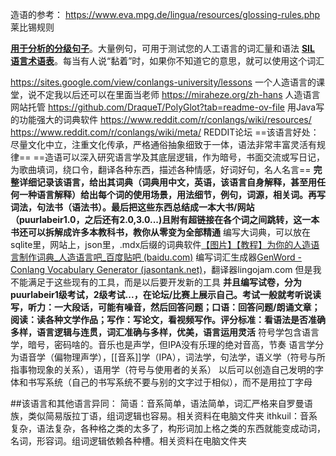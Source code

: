 造语的参考：
https://www.eva.mpg.de/lingua/resources/glossing-rules.php 莱比锡规则

[**用于分析的分级句子**](https://cofl.github.io/conlang/resources/mirror/graded-sentences-for-analysis.html)。大量例句，可用于测试您的人工语言的词汇量和语法
[**SIL 语言术语表**](https://glossary.sil.org/term)。每当有人说“黏着”时，如果你不知道它的意思，就可以使用这个词汇

https://sites.google.com/view/conlangs-university/lessons 一个人造语言的课堂，说不定我以后还可以在里面当老师
https://miraheze.org/zh-hans 人造语言网站托管
https://github.com/DraqueT/PolyGlot?tab=readme-ov-file 用Java写的功能强大的词典软件
https://www.reddit.com/r/conlangs/wiki/resources/  https://www.reddit.com/r/conlangs/wiki/meta/
REDDIT论坛
==该语言好处：尽量文化中立，注重文化传承，严格通俗抽象细致于一体，语法非常丰富灵活有规律==
==造语可以深入研究语言学及其底层逻辑，作为暗号，书面交流或写日记，为歌曲填词，绕口令，翻译各种东西，描述各种情感，好词好句，名人名言==
**完整详细记录该语言，给出其词典（词典用中文，英语，该语言自身解释，甚至用任何一种语言解释）给出每个词的使用场景，用法细节，例句，词源，相关词。再写词法，句法书（语法书）。最后把这些东西总结成一本大书/网站（puurlabeir1.0，之后还有2.0,3.0...)且附有超链接在各个词之间跳转，这一本书还可以拆解成许多本教科书，教你从零变为全部精通**
编写大词典，可以放在sqlite里，网站上，json里，.mdx后缀的词典软件[【图片】【教程】为你的人造语言制作词典_人造语言吧_百度贴吧 (baidu.com)](https://tieba.baidu.com/p/7443227669)
编写词汇生成器[GenWord - Conlang Vocabulary Generator (jasontank.net)](https://www.jasontank.net/wordgen.html)，翻译器lingojam.com
但是我不能满足于这些现有的工具，而是以后要开发新的工具
**并且编写试卷，分为puurlabeir1级考试，2级考试...，在论坛/比赛上展示自己。考试一般就考听说读写，听力：一大段话，可能有噪音，然后回答问题；口语：回答问题/朗诵文章；阅读：读各种文学作品；写作：写论文，看视频写作。评分标准：看语法是否准确多样，语言逻辑与连贯，词汇准确与多样，优美，语言运用灵活**
符号学包含语言学，暗号，密码啥的。音乐也是声学，但IPA没有乐理的绝对音高，节奏
语言学分为语音学（偏物理声学），[[音系]]学（IPA），词法学，句法学，语义学（符号与所指事物现象的关系），语用学（符号与使用者的关系）
以后可以创造自己发明的字体和书写系统（自己的书写系统不要与别的文字过于相似），而不是用拉丁字母

##该语言和其他语言异同：
简语：音系简单，语法简单，词汇严格来自罗曼语族，类似简易版拉丁语，组词逻辑也容易。相关资料在电脑文件夹
ithkuil：音系复杂，语法复杂，各种格之类的太多了，构形词加上格之类的东西就能变成动词，名词，形容词。组词逻辑依赖各种槽。相关资料在电脑文件夹